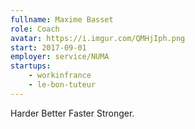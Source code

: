 ```yaml
---
fullname: Maxime Basset
role: Coach
avatar: https://i.imgur.com/QMHjIph.png
start: 2017-09-01
employer: service/NUMA
startups:
    - workinfrance
    - le-bon-tuteur
---
```


Harder Better Faster Stronger.
